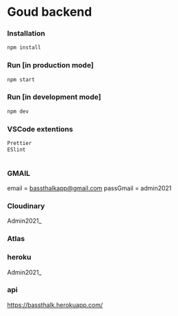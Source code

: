 # Goud backend

### Installation

```sh
npm install
```

### Run [in production mode]

```sh
npm start

```

### Run [in development mode]

```sh
npm dev
```

### VSCode extentions

```sh
Prettier
ESlint
```

```

```

### GMAIL

email = bassthalkapp@gmail.com
passGmail = admin2021

### Cloudinary

Admin2021_

### Atlas

### heroku

Admin2021_

### api
https://bassthalk.herokuapp.com/